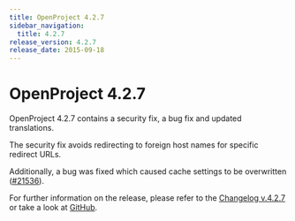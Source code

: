```yaml
---
title: OpenProject 4.2.7
sidebar_navigation:
  title: 4.2.7
release_version: 4.2.7
release_date: 2015-09-18
---
```


# OpenProject 4.2.7

OpenProject 4.2.7 contains a security fix, a bug fix and updated
translations.

The security fix avoids redirecting to foreign host names for specific
redirect URLs.

Additionally, a bug was fixed which caused cache settings to be
overwritten
([#21536](https://community.openproject.org/projects/openproject/work_packages/21536)).

For further information on the release, please refer to the 
[Changelog v.4.2.7](https://community.openproject.org/versions/763) 
or take a look at 
[GitHub](https://github.com/opf/openproject/tree/v4.2.7).

